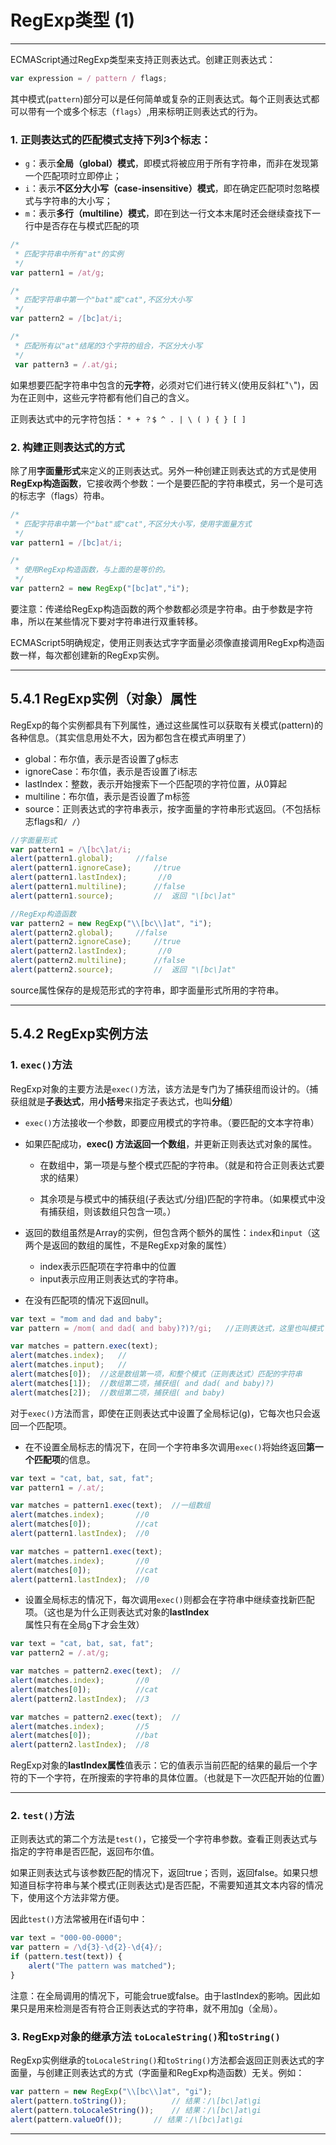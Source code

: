 # RegExp类型 (1)
---
ECMAScript通过RegExp类型来支持正则表达式。创建正则表达式：
```js
var expression = / pattern / flags;
```
其中模式(`pattern`)部分可以是任何简单或复杂的正则表达式。每个正则表达式都可以带有一个或多个标志（`flags`）,用来标明正则表达式的行为。

### 1. 正则表达式的匹配模式支持下列3个标志：
- `g`：表示**全局（global）模式**，即模式将被应用于所有字符串，而非在发现第一个匹配项时立即停止；
- `i`：表示**不区分大小写（case-insensitive）模式**，即在确定匹配项时忽略模式与字符串的大小写；
- `m`：表示**多行（multiline）模式**，即在到达一行文本末尾时还会继续查找下一行中是否存在与模式匹配的项

```js
/*
 * 匹配字符串中所有"at"的实例
 */
var pattern1 = /at/g;

/*
 * 匹配字符串中第一个"bat"或"cat",不区分大小写
 */
var pattern2 = /[bc]at/i;

/*
 * 匹配所有以"at"结尾的3个字符的组合，不区分大小写
 */
 var pattern3 = /.at/gi;

```

如果想要匹配字符串中包含的**元字符**，必须对它们进行转义(使用反斜杠"`\`")，因为在正则中，这些元字符都有他们自己的含义。

正则表达式中的元字符包括：
``* + ？$ ^ . | \ ( ) { } [ ]``

### 2. 构建正则表达式的方式
除了用**字面量形式**来定义的正则表达式。另外一种创建正则表达式的方式是使用**RegExp构造函数**，它接收两个参数：一个是要匹配的字符串模式，另一个是可选的标志字（flags）符串。
```js
/*
 * 匹配字符串中第一个"bat"或"cat",不区分大小写，使用字面量方式
 */
var pattern1 = /[bc]at/i;

/*
 * 使用RegExp构造函数，与上面的是等价的。
 */
var pattern2 = new RegExp("[bc]at","i");
```
要注意：传递给RegExp构造函数的两个参数都必须是字符串。由于参数是字符串，所以在某些情况下要对字符串进行双重转移。

ECMAScript5明确规定，使用正则表达式字字面量必须像直接调用RegExp构造函数一样，每次都创建新的RegExp实例。

----

## 5.4.1 RegExp**实例（对象）属性**
RegExp的每个实例都具有下列属性，通过这些属性可以获取有关模式(pattern)的各种信息。（其实信息用处不大，因为都包含在模式声明里了）
- global：布尔值，表示是否设置了g标志
- ignoreCase：布尔值，表示是否设置了i标志
- lastIndex：整数，表示开始搜索下一个匹配项的字符位置，从0算起
- multiline：布尔值，表示是否设置了m标签
- source：正则表达式的字符串表示，按字面量的字符串形式返回。（不包括标志flags和`/ /`）
```js
//字面量形式
var pattern1 = /\[bc\]at/i;
alert(pattern1.global);     //false
alert(pattern1.ignoreCase);     //true
alert(pattern1.lastIndex);       //0
alert(pattern1.multiline);      //false
alert(pattern1.source);         //  返回 "\[bc\]at"

//RegExp构造函数
var pattern2 = new RegExp("\\[bc\\]at", "i");
alert(pattern2.global);     //false
alert(pattern2.ignoreCase);     //true
alert(pattern2.lastIndex);       //0
alert(pattern2.multiline);      //false
alert(pattern2.source);         //  返回 "\[bc\]at"
```
source属性保存的是规范形式的字符串，即字面量形式所用的字符串。

----

## 5.4.2 RegExp实例方法
### 1. `exec()`方法
RegExp对象的主要方法是`exec()`方法，该方法是专门为了捕获组而设计的。（捕获组就是**子表达式**，用**小括号**来指定子表达式，也叫**分组**）

- `exec()`方法接收一个参数，即要应用模式的字符串。（要匹配的文本字符串）

- 如果匹配成功，**exec() 方法返回一个数组**，并更新正则表达式对象的属性。
    - 在数组中，第一项是与整个模式匹配的字符串。（就是和符合正则表达式要求的结果）

    - 其余项是与模式中的捕获组(子表达式/分组)匹配的字符串。（如果模式中没有捕获组，则该数组只包含一项。）

- 返回的数组虽然是Array的实例，但包含两个额外的属性：`index`和`input`（这两个是返回的数组的属性，不是RegExp对象的属性）
    - index表示匹配项在字符串中的位置
    - input表示应用正则表达式的字符串。

- 在没有匹配项的情况下返回null。

```js
var text = "mom and dad and baby";
var pattern = /mom( and dad( and baby)?)?/gi;   //正则表达式，这里也叫模式

var matches = pattern.exec(text);
alert(matches.index);   //
alert(matches.input);   //
alert(matches[0]);  //这是数组第一项，和整个模式（正则表达式）匹配的字符串
alert(matches[1]);  //数组第二项，捕获组( and dad( and baby)?)
alert(matches[2]);  //数组第二项，捕获组( and baby)
```

对于`exec()`方法而言，即使在正则表达式中设置了全局标记(g)，它每次也只会返回一个匹配项。
- 在不设置全局标志的情况下，在同一个字符串多次调用`exec()`将始终返回**第一个匹配项**的信息。
```js
var text = "cat, bat, sat, fat";
var pattern1 = /.at/;

var matches = pattern1.exec(text);  //一组数组
alert(matches.index);       //0
alert(matches[0]);          //cat
alert(pattern1.lastIndex);  //0

var matches = pattern1.exec(text);  
alert(matches.index);       //0
alert(matches[0]);          //cat
alert(pattern1.lastIndex);  //0
```

- 设置全局标志的情况下，每次调用`exec()`则都会在字符串中继续查找新匹配项。（这也是为什么正则表达式对象的**lastIndex**属性只有在全局g下才会生效）
```js
var text = "cat, bat, sat, fat";
var pattern2 = /.at/g;

var matches = pattern2.exec(text);  //
alert(matches.index);       //0
alert(matches[0]);          //cat
alert(pattern2.lastIndex);  //3

var matches = pattern2.exec(text);  //
alert(matches.index);       //5
alert(matches[0]);          //bat
alert(pattern2.lastIndex);  //8
```

RegExp对象的**lastIndex属性**值表示：它的值表示当前匹配的结果的最后一个字符的下一个字符，在所搜索的字符串的具体位置。（也就是下一次匹配开始的位置）

---

### 2. `test()`方法
正则表达式的第二个方法是`test()`，它接受一个字符串参数。查看正则表达式与指定的字符串是否匹配，返回布尔值。

如果正则表达式与该参数匹配的情况下，返回true；否则，返回false。如果只想知道目标字符串与某个模式(正则表达式)是否匹配，不需要知道其文本内容的情况下，使用这个方法非常方便。

因此`test()`方法常被用在if语句中：
```js
var text = "000-00-0000";
var pattern = /\d{3}-\d{2}-\d{4}/;
if (pattern.test(text)) {
    alert("The pattern was matched");
}
```

注意：在全局调用的情况下，可能会true或false。由于lastIndex的影响。因此如果只是用来检测是否有符合正则表达式的字符串，就不用加g（全局）。

### 3. RegExp对象的继承方法 `toLocaleString()`和`toString()`
RegExp实例继承的`toLocaleString()`和`toString()`方法都会返回正则表达式的字面量，与创建正则表达式的方式（字面量和RegExp构造函数）无关。例如：
```js
var pattern = new RegExp("\\[bc\\]at", "gi");
alert(pattern.toString());          // 结果：/\[bc\]at\gi
alert(pattern.toLocaleString());    // 结果：/\[bc\]at\gi
alert(pattern.valueOf());       // 结果：/\[bc\]at\gi
```

---

